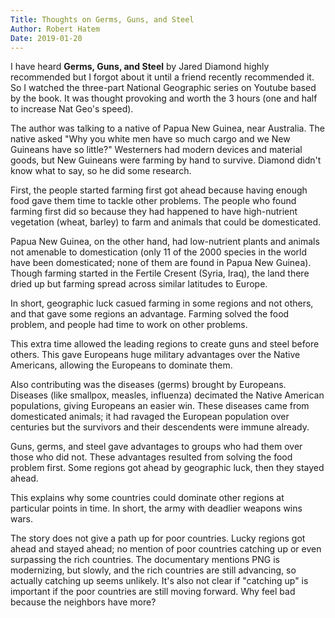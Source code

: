```yaml
---
Title: Thoughts on Germs, Guns, and Steel
Author: Robert Hatem
Date: 2019-01-20
---
```


I have heard **Germs, Guns, and Steel** by Jared Diamond highly recommended but I forgot about it until a friend recently recommended it. So I watched the three-part National Geographic series on Youtube based by the book. It was thought provoking and worth the 3 hours (one and half to increase Nat Geo's speed).

The author was talking to a native of Papua New Guinea, near Australia. The native asked "Why you white men have so much cargo and we New Guineans have so little?" Westerners had modern devices and material goods, but New Guineans were farming by hand to survive. Diamond didn't know what to say, so he did some research.

First, the people started farming first got ahead because having enough food gave them time to tackle other problems. The people who found farming first did so because they had happened to have high-nutrient vegetation (wheat, barley) to farm and animals that could be domesticated.

Papua New Guinea, on the other hand, had low-nutrient plants and animals not amenable to domestication (only 11 of the 2000 species in the world have been domesticated; none of them are found in Papua New Guinea). Though farming started in the Fertile Cresent (Syria, Iraq), the land there dried up but farming spread across similar latitudes to Europe.

In short, geographic luck casued farming in some regions and not others, and that gave some regions an advantage. Farming solved the food problem, and people had time to work on other problems.

This extra time allowed the leading regions to create guns and steel before others. This gave Europeans huge military advantages over the Native Americans, allowing the Europeans to dominate them.

Also contributing was the diseases (germs) brought by Europeans. Diseases (like smallpox, measles, influenza) decimated the Native American populations, giving Europeans an easier win. These diseases came from domesticated animals; it had ravaged the European population over centuries but the survivors and their descendents were immune already.

Guns, germs, and steel gave advantages to groups who had them over those who did not. These advantages resulted from solving the food problem first. Some regions got ahead by geographic luck, then they stayed ahead.

This explains why some countries could dominate other regions at particular points in time. In short, the army with deadlier weapons wins wars.

The story does not give a path up for poor countries. Lucky regions got ahead and stayed ahead; no mention of poor countries catching up or even surpassing the rich countries. The documentary mentions PNG is modernizing, but slowly, and the rich countries are still advancing, so actually catching up seems unlikely. It's also not clear if "catching up" is important if the poor countries are still moving forward. Why feel bad because the neighbors have more?